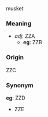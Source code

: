 musket
### Meaning
+ _adj_: ZZA
    + __eg__: ZZB

### Origin

ZZC

### Synonym

__eg__: ZZD

+ ZZE


